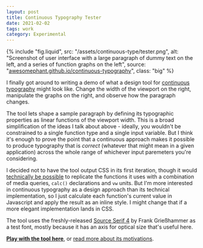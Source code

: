 ```yaml
---
layout: post
title: Continuous Typography Tester
date: 2021-02-02
tags: work
category: Experimental
---
```


{% include "fig.liquid", src: "/assets/continuous-type/tester.png", alt: "Screenshot of user interface with a large paragraph of dummy text on the left, and a series of function graphs on the left", source: "[awesomephant.github.io/continuous-typography](https://awesomephant.github.io/continuous-typography/)", class: "big" %}

I finally got around to writing a demo of what a design tool for [continuous typography](/posts/continuous-typography/) might look like. Change the width of the viewport on the right, manipulate the graphs on the right, and observe how the paragraph changes. 

The tool lets shape a sample paragraph by defining its typographic properties as linear functions of the viewport width. This is a broad simplification of the ideas I talk about above - ideally, you wouldn't be constrained to a single function type and a single input variable. But I think it's enough to prove the point that a continuous approach makes it possible to produce typography that is *correct* (whatever that might mean in a given application) across the whole range of whichever input paremeters you're considering.

I decided not to have the tool output CSS in its first iteration, though it would [technically be possible](https://medium.com/@jakobud/css-polyfluidsizing-using-calc-vw-breakpoints-and-linear-equations-8e15505d21ab) to replicate the functions it uses with a combination of media queries, ```calc()``` declarations and ```vw``` units. But I'm more interested in continuous typography as a design approach than its technical implementation, so I just calculate each function's current value in Javascript and apply the result as an inline style. I might change that if a more elegant implementation lands in CSS.

The tool uses the freshly-released [Source Serif 4](https://github.com/adobe-fonts/source-serif/releases/tag/4.004R) by Frank Grießhammer as a test font, mostly because it has an axis for optical size that's useful here.

**[Play with the tool here](https://awesomephant.github.io/continuous-typography/)**, or [read more about its motivations](/posts/continuous-typography/).
